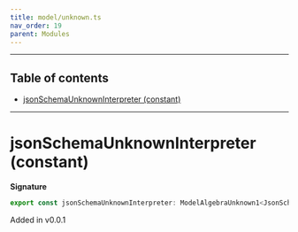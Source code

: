 ```yaml
---
title: model/unknown.ts
nav_order: 19
parent: Modules
---
```


---

<h2 class="text-delta">Table of contents</h2>

- [jsonSchemaUnknownInterpreter (constant)](#jsonschemaunknowninterpreter-constant)

---

# jsonSchemaUnknownInterpreter (constant)

**Signature**

```ts
export const jsonSchemaUnknownInterpreter: ModelAlgebraUnknown1<JsonSchemaURI> = ...
```

Added in v0.0.1
